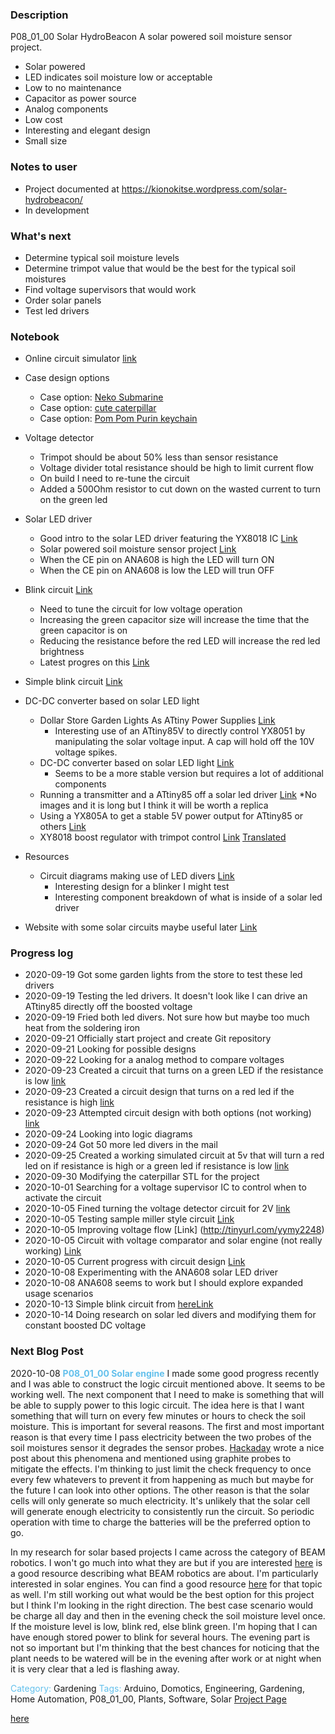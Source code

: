 ### Description  
P08_01_00 Solar HydroBeacon
A solar powered soil moisture sensor project.
 * Solar powered
 * LED indicates soil moisture low or acceptable
 * Low to no maintenance
 * Capacitor as power source
 * Analog components 
 * Low cost
 * Interesting and elegant design
 * Small size
### Notes to user
 * Project documented at https://kionokitse.wordpress.com/solar-hydrobeacon/
 * In development
### What's next
 * Determine typical soil moisture levels
 * Determine trimpot value that would be the best for the typical soil moistures
 * Find voltage supervisors that would work
 * Order solar panels
 * Test led drivers
### Notebook
 * Online circuit simulator [link](http://falstad.com/circuit/)
 * Case design options
	* Case option: [Neko Submarine](https://www.thingiverse.com/thing:3081218) 
	* Case option: [cute caterpillar](https://www.thingiverse.com/thing:3598906)
	* Case option: [Pom Pom Purin keychain](https://www.thingiverse.com/thing:1188272)
 * Voltage detector 
	* Trimpot should be about 50% less than sensor resistance
	* Voltage divider total resistance should be high to limit current flow
	* On build I need to re-tune the circuit
	* Added a 500Ohm resistor to cut down on the wasted current to turn on the green led
 * Solar LED driver
	* Good intro to the solar LED driver featuring the YX8018 IC [Link](https://ez.analog.com/adieducation/university-program/b/blogs/posts/hacking-an-led-solar-garden-light)
	* Solar powered soil moisture sensor project [Link](https://learn.sparkfun.com/tutorials/soil-moisture-sensing-by-hacking-a-solar-light/all)
	* When the CE pin on ANA608 is high the LED will turn ON
	* When the CE pin on ANA608 is low the LED will trun OFF
 * Blink circuit [Link](http://tinyurl.com/y29udzjd)
	* Need to tune the circuit for low voltage operation
	* Increasing the green capacitor size will increase the time that the green capacitor is on
	* Reducing the resistance before the red LED will increase the red led brightness
	* Latest progres on this [Link](http://tinyurl.com/y2kkg7hm)
 * Simple blink circuit [Link](https://electronics.stackexchange.com/questions/356947/intuitive-and-iterative-approach-to-understanding-of-blinking-led-circuit)
 * DC-DC converter based on solar LED light
	* Dollar Store Garden Lights As ATtiny Power Supplies [Link](https://hackaday.io/project/164682-a-cheap-and-dangerous-garden-light-boost-converter/details)
		* Interesting use of an ATtiny85V to directly control YX8051 by manipulating the solar voltage input. A cap will hold off the 10V voltage spikes.
	* DC-DC converter based on solar LED light [Link](https://skootsone.yolasite.com/solar-led-msp430.php)
		* Seems to be a more stable version but requires a lot of additional components
	* Running a transmitter and a ATtiny85 off a solar led driver [Link](https://web.archive.org/web/20170119175434/http://www.dolenle.com/proj4.html)
		*No images and it is long but I think it will be worth a replica
	* Using a YX805A to get a stable 5V power output for ATtiny85 or others [Link](https://dzrmo.wordpress.com/2017/01/02/garden-light-redux-aka-joule-thief-p-1/)
	* XY8018 boost regulator with trimpot control [Link](http://www.radioradar.net/radiofan/lighting/yx8018.html) [Translated](https://translate.google.com/translate?sl=auto&tl=en&u=http%3A%2F%2Fwww.radioradar.net%2Fradiofan%2Flighting%2Fyx8018.html)
 * Resources
	* Circuit diagrams making use of LED divers [Link](https://skootsone.yolasite.com/solar-led.php)
		* Interesting design for a blinker I might test
		* Interesting component breakdown of what is inside of a solar led driver
	
	
 * Website with some solar circuits maybe useful later [Link](https://www.electroschematics.com/category/solar-projects/)
	
### Progress log 
 * 2020-09-19 Got some garden lights from the store to test these led drivers
 * 2020-09-19 Testing the led drivers. It doesn't look like I can drive an ATtiny85 directly off the boosted voltage
 * 2020-09-19 Fried both led divers. Not sure how but maybe too much heat from the soldering iron
 * 2020-09-21 Officially start project and create Git repository
 * 2020-09-21 Looking for possible designs
 * 2020-09-22 Looking for a analog method to compare voltages
 * 2020-09-23 Created a circuit that turns on a green LED if the resistance is low [link](http://tinyurl.com/y6nuq4zt) 
 * 2020-09-23 Created a circuit design that turns on a red led if the resistance is high [link](http://tinyurl.com/yysaw5k8) 
 * 2020-09-23 Attempted circuit design with both options (not working) [link](http://tinyurl.com/y6hwgj95)
 * 2020-09-24 Looking into logic diagrams
 * 2020-09-24 Got 50 more led divers in the mail
 * 2020-09-25 Created a working simulated circuit at 5v that will turn a red led on if resistance is high or a green led if resistance is low [link](http://tinyurl.com/yyqalqkw)
 * 2020-09-30 Modifying the caterpillar STL for the project
 * 2020-10-01 Searching for a voltage supervisor IC to control when to activate the circuit
 * 2020-10-05 Fined turning the voltage detector circuit for 2V [link](http://tinyurl.com/yxfx4we7)
 * 2020-10-05 Testing sample miller style circuit [Link](http://tinyurl.com/y38uw3cg)
 * 2020-10-05 Improving voltage flow [Link] (http://tinyurl.com/yymy2248)
 * 2020-10-05 Circuit with voltage comparator and solar engine (not really working) [Link](http://tinyurl.com/y5qvovyz)
 * 2020-10-05 Current progress with circuit design [Link](http://tinyurl.com/yxzwtum5)
 * 2020-10-08 Experimenting with the ANA608 solar LED driver
 * 2020-10-08 ANA608 seems to work but I should explore expanded usage scenarios 
 * 2020-10-13 Simple blink circuit from [here](https://www.build-electronic-circuits.com/blinking-led-circuit/)[Link](http://tinyurl.com/y29udzjd)
 * 2020-10-14 Doing research on solar led divers and modifying them for constant boosted DC voltage
 
### Next Blog Post
2020-10-08 <font color="63C0EC"><b>P08_01_00 Solar engine</b></font>
I made some good progress recently and I was able to construct the logic circuit mentioned above. It seems to be working well. The next component that I need to make is something that will be able to supply power to this logic circuit. The idea here is that I want something that will turn on every few minutes or hours to check the soil moisture. This is important for several reasons. The first and most important reason is that every time I pass electricity between the two probes of the soil moistures sensor it degrades the sensor probes. <a href="https://hackaday.com/2017/11/16/sensing-soil-moisture-youre-doing-it-wrong/">Hackaday</a> wrote a nice post about this phenomena and mentioned using graphite probes to mitigate the effects. I'm thinking to just limit the check frequency to once every few whatevers to prevent it from happening as much but maybe for the future I can look into other options. The other reason is that the solar cells will only generate so much electricity. It's unlikely that the solar cell will generate enough electricity to consistently run the circuit. So periodic operation with time to charge the batteries will be the preferred option to go.

In my research for solar based projects I came across the category of BEAM robotics. I won't go much into what they are but if you are interested <a href="https://en.wikipedia.org/wiki/BEAM_robotics">here</a> is a good resource describing what BEAM robotics are about. I'm particularly interested in solar engines. You can find a good resource <a href="http://solarbotics.net/library/circuits/se.html">here</a> for that topic as well. I'm still working out what would be the best option for this project but I think I'm looking in the right direction. The best case scenario would be charge all day and then in the evening check the soil moisture level once. If the moisture level is low, blink red, else blink green. I'm hoping that I can have enough stored power to blink for several hours. The evening part is not so important but I'm thinking that the best chances for noticing that the plant needs to be watered will be in the evening after work or at night when it is very clear that a led is flashing away.

<font color="63C0EC">Category:</font> Gardening
<font color="63C0EC">Tags:</font> Arduino, Domotics, Engineering, Gardening, Home Automation, P08_01_00, Plants, Software, Solar
<a href="https://kionokitse.wordpress.com/solar-hydrobeacon/">Project Page</a>

<a href="http://solarbotics.net/library/circuits/se.html">here</a>